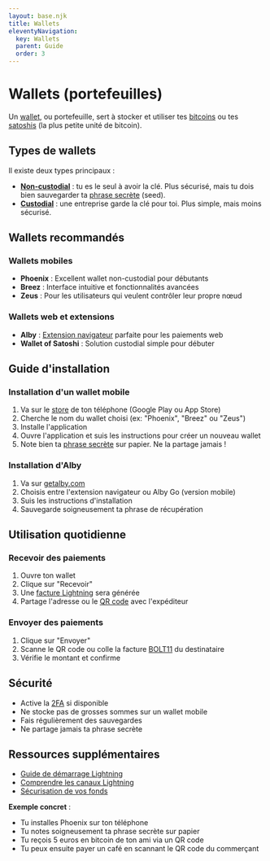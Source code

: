 ```yaml
---
layout: base.njk
title: Wallets
eleventyNavigation:
  key: Wallets
  parent: Guide
  order: 3
---
```


# Wallets (portefeuilles)

Un [wallet](/glossary/#wallet-portefeuille), ou portefeuille, sert à stocker et utiliser tes [bitcoins](/glossary/#bitcoin) ou tes [satoshis](/glossary/#satoshi-sat) (la plus petite unité de bitcoin).

## Types de wallets

Il existe deux types principaux :
- **[Non-custodial](/glossary/#non-custodial)** : tu es le seul à avoir la clé. Plus sécurisé, mais tu dois bien sauvegarder ta [phrase secrète](/glossary/#seed-phrase-secrete) (seed).
- **[Custodial](/glossary/#custodial)** : une entreprise garde la clé pour toi. Plus simple, mais moins sécurisé.

## Wallets recommandés

### Wallets mobiles
- **Phoenix** : Excellent wallet non-custodial pour débutants
- **Breez** : Interface intuitive et fonctionnalités avancées
- **Zeus** : Pour les utilisateurs qui veulent contrôler leur propre nœud

### Wallets web et extensions
- **Alby** : [Extension navigateur](/glossary/#extension-navigateur) parfaite pour les paiements web
- **Wallet of Satoshi** : Solution custodial simple pour débuter

## Guide d'installation

### Installation d'un wallet mobile
1. Va sur le [store](/glossary/#store-magasin-dapplications) de ton téléphone (Google Play ou App Store)
2. Cherche le nom du wallet choisi (ex: "Phoenix", "Breez" ou "Zeus")
3. Installe l'application
4. Ouvre l'application et suis les instructions pour créer un nouveau wallet
5. Note bien ta [phrase secrète](/glossary/#seed-phrase-secrete) sur papier. Ne la partage jamais !

### Installation d'Alby
1. Va sur [getalby.com](https://getalby.com)
2. Choisis entre l'extension navigateur ou Alby Go (version mobile)
3. Suis les instructions d'installation
4. Sauvegarde soigneusement ta phrase de récupération

## Utilisation quotidienne

### Recevoir des paiements
1. Ouvre ton wallet
2. Clique sur "Recevoir"
3. Une [facture Lightning](/glossary/#facture-lightning-lightning-invoice) sera générée
4. Partage l'adresse ou le [QR code](/glossary/#qr-code) avec l'expéditeur

### Envoyer des paiements
1. Clique sur "Envoyer"
2. Scanne le QR code ou colle la facture [BOLT11](/glossary/#bolt11) du destinataire
3. Vérifie le montant et confirme

## Sécurité

- Active la [2FA](/glossary/#2fa-authentification-a-deux-facteurs) si disponible
- Ne stocke pas de grosses sommes sur un wallet mobile
- Fais régulièrement des sauvegardes
- Ne partage jamais ta phrase secrète

## Ressources supplémentaires

- [Guide de démarrage Lightning](/lightning-network/getting-started/)
- [Comprendre les canaux Lightning](/lightning-network/channels/)
- [Sécurisation de vos fonds](/securisation/)

**Exemple concret** :
- Tu installes Phoenix sur ton téléphone
- Tu notes soigneusement ta phrase secrète sur papier
- Tu reçois 5 euros en bitcoin de ton ami via un QR code
- Tu peux ensuite payer un café en scannant le QR code du commerçant 
